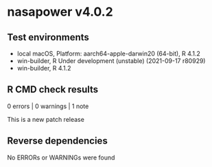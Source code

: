 # nasapower v4.0.2

## Test environments
* local macOS, Platform: aarch64-apple-darwin20 (64-bit), R 4.1.2
* win-builder, R Under development (unstable) (2021-09-17 r80929)
* win-builder, R 4.1.2

## R CMD check results

0 errors | 0 warnings | 1 note

This is a new patch release

## Reverse dependencies

No ERRORs or WARNINGs were found
